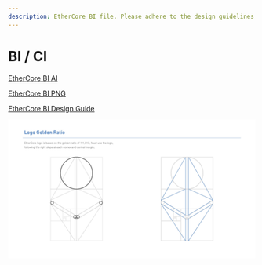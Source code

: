 ```yaml
---
description: EtherCore BI file. Please adhere to the design guidelines.
---
```


# BI / CI

[EtherCore BI AI](https://github.com/ethercore/docs/tree/57f611dc4cf10708e59768c30c2ebf890ff6f234/bi/ETHERCORE_BI_AI.zip)

[EtherCore BI PNG](https://github.com/ethercore/docs/tree/57f611dc4cf10708e59768c30c2ebf890ff6f234/bi/ETHERCORE_BI_png.zip)

[EtherCore BI Design Guide](https://github.com/ethercore/docs/tree/57f611dc4cf10708e59768c30c2ebf890ff6f234/bi/EtherCore-BI.pdf)

![EtherCore BI](.gitbook/assets/ethercore-bi.jpg)

